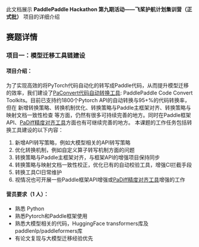 此文档展示 **PaddlePaddle Hackathon 第九期活动——飞桨护航计划集训营（正式批）** 项目的详细介绍

## 赛题详情

### 项目一：模型迁移工具链建设

#### 项目介绍：

为了实现高效的将PyTorch代码自动化的转写成Paddle代码，从而提升模型迁移的效率，我们建设了[PaConvert代码自动转换工具](https://github.com/PaddlePaddle/PaConvert): PaddlePaddle Code Convert Toolkits。目前已支持约1800个Pytorch API的自动转换与95+%的代码转换率，但在 新增转换策略、转换机制优化、转换策略与Paddle主框架对齐、转换策略与映射文档一致性检查 等方面，仍然有很多可持续完善的地方。同时在Paddle框架API、[PaDiff精度对齐工具](https://github.com/PaddlePaddle/PaDiff)方面也有可继续完善的地方。
本课题的工作任务包括转换工具建设的以下内容：

1. 新增API转写策略，例如大模型相关的API转写策略
2. 优化转换机制，例如自定义算子转写机制方面的问题
3. 转换策略与Paddle主框架对齐，与框架API的增强项目保持同步
4. 转换策略与映射文档一致性校正，优化已有的自动校验工具，增强CI拦截手段
5. 转换工具CI日常维护
6. 视情况也可开展一些Paddle框架API增强或[PaDiff精度对齐工具](https://github.com/PaddlePaddle/PaDiff)增强的工作


#### 营员要求（1 人）：

- 熟悉 Python
- 熟悉Pytorch和Paddle框架使用
- 熟悉大模型相关的代码，HuggingFace transformers库及paddlenlp/paddleformers库
- 有论文复现与大模型迁移经验优先
